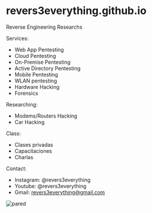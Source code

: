 # revers3everything.github.io
Reverse Engineering Researchs

Services:

  - Web App Pentesting
  - Cloud Pentesting
  - On-Premise Pentesting
  - Active Directory Pentesting
  - Mobile Pentesting
  - WLAN pentesting
  - Hardware Hacking
  - Forensics
    
Researching:

  - Modems/Routers Hacking
  - Car Hacking

Class:
  - Clases privadas
  - Capacitaciones
  - Charlas

Contact:

  - Instagram: @revers3everything
  - Youtube: @revers3everything
  - Gmail: revers3everything@gmail.com
    


![pared](https://github.com/revers3everything/revers3everything.github.io/assets/164106282/bd06e219-efd9-4a20-a9a2-90ead22a07c2)
